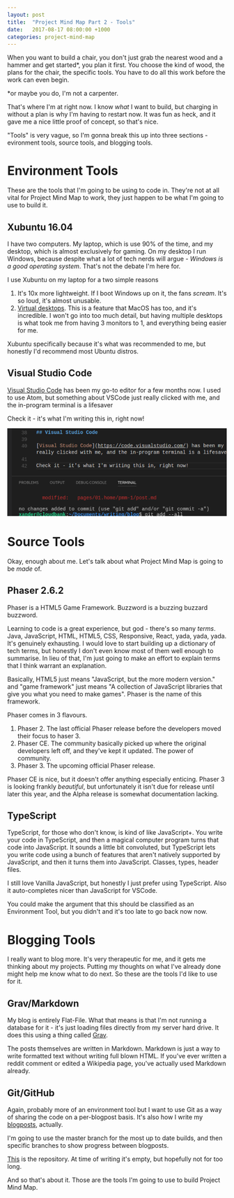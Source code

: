 ```yaml
---
layout: post
title:  "Project Mind Map Part 2 - Tools"
date:   2017-08-17 08:00:00 +1000
categories: project-mind-map
---
```


When you want to build a chair, you don't just grab the nearest wood and a hammer and get started*, you plan it first. You choose the kind of wood, the plans for the chair, the specific tools. You have to do all this work before the work can even begin.

*or maybe you do, I'm not a carpenter.

That's where I'm at right now. I know *what* I want to build, but charging in without a plan is why I'm having to restart now. It was fun as heck, and it gave me a nice little proof of concept, so that's nice.

"Tools" is very vague, so I'm gonna break this up into three sections - evironment tools, source tools, and blogging tools.

# Environment Tools

These are the tools that I'm going to be using to code in. They're not at all vital for Project Mind Map to work, they just happen to be what I'm going to use to build it.

## Xubuntu 16.04

I have two computers. My laptop, which is use 90% of the time, and my desktop, which is almost exclusively for gaming. On my desktop I run Windows, because despite what a lot of tech nerds will argue - *Windows is a good operating system*. That's not the debate I'm here for.

I use Xubuntu on my laptop for a two simple reasons

1. It's 10x more lightweight. If I boot Windows up on it, the fans *scream*. It's so loud, it's almost unusable.
2. [Virtual desktops](https://en.wikipedia.org/wiki/Virtual_desktop). This is a feature that MacOS has too, and it's incredible. I won't go into too much detail, but having multiple desktops is what took me from having 3 monitors to 1, and everything being easier for me.

Xubuntu specifically because it's what was recommended to me, but honestly I'd recommend most Ubuntu distros.

## Visual Studio Code

[Visual Studio Code](https://code.visualstudio.com/) has been my go-to editor for a few months now. I used to use Atom, but something about VSCode just really clicked with me, and the in-program terminal is a lifesaver

Check it - it's what I'm writing this in, right now!

![VSCode](/assets/img/pmm/vscode.png)

# Source Tools

Okay, enough about me. Let's talk about what Project Mind Map is going to be *made* of.

## Phaser 2.6.2

Phaser is a HTML5 Game Framework. Buzzword is a buzzing buzzard buzzword.

Learning to code is a great experience, but god - there's so many *terms*. Java, JavaScript, HTML, HTML5, CSS, Responsive, React, yada, yada, yada. It's genuinely exhausting. I would love to start building up a dictionary of tech terms, but honestly I don't even know most of them well enough to summarise. In lieu of that, I'm just going to make an effort to explain terms that I think warrant an explanation.

Basically, HTML5 just means "JavaScript, but the more modern version." and "game framework" just means "A collection of JavaScript libraries that give you what you need to make games". Phaser is the name of this framework.

Phaser comes in 3 flavours.

1. Phaser 2. The last official Phaser release before the developers moved their focus to haser 3.
2. Phaser CE. The community basically picked up where the original developers left off, and they've kept it updated. The power of community.
3. Phaser 3. The upcoming official Phaser release.

Phaser CE is nice, but it doesn't offer anything especially enticing. Phaser 3 is looking frankly *beautiful*, but unfortunately it isn't due for release until later this year, and the Alpha release is somewhat documentation lacking.

## TypeScript

TypeScript, for those who don't know, is kind of like JavaScript+. You write your code in TypeScript, and then a magical computer program turns that code into JavaScript. It sounds a little bit convoluted, but TypeScript lets you write code using a bunch of features that aren't natively supported by JavaScript, and then it turns them into JavaScript. Classes, types, header files.

I still love Vanilla JavaScript, but honestly I just prefer using TypeScript. Also it auto-completes nicer than JavaScript for VSCode.

You could make the argument that this should be classified as an Environment Tool, but you didn't and it's too late to go back now now.

# Blogging Tools

I really want to blog more. It's very therapeutic for me, and it gets me thinking about my projects. Putting my thoughts on what I've already done might help me know what to do next. So these are the tools I'd like to use for it.

## Grav/Markdown

My blog is entirely Flat-File. What that means is that I'm not running a database for it - it's just loading files directly from my server hard drive. It does this using a thing called [Grav](https://getgrav.org/).

The posts themselves are written in Markdown. Markdown is just a way to write formatted text without writing full blown HTML. If you've ever written a reddit comment or edited a Wikipedia page, you've actually used Markdown already. 

## Git/GitHub

Again, probably more of an environment tool but I want to use Git as a way of sharing the code on a per-blogpost basis. It's also how I write my [blogposts](https://github.com/WilliamHayward/blog), actually.

I'm going to use the master branch for the most up to date builds, and then specific branches to show progress between blogposts.

[This](https://github.com/WilliamHayward/project-mind-map) is the repository. At time of writing it's empty, but hopefully not for too long.

And so that's about it. Those are the tools I'm going to use to build Project Mind Map.
